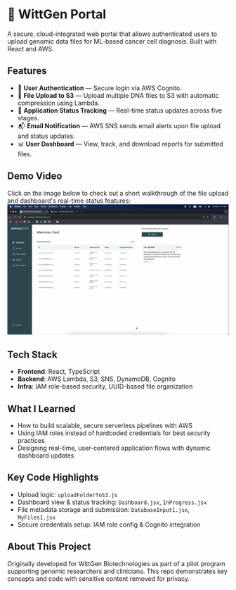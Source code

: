 # 🧬 WittGen Portal

A secure, cloud-integrated web portal that allows authenticated users to upload genomic data files for ML-based cancer cell diagnosis. Built with React and AWS.

## Features

- 🔐 **User Authentication** — Secure login via AWS Cognito.
- 📂 **File Upload to S3** — Upload multiple DNA files to S3 with automatic compression using Lambda.
- 🧠 **Application Status Tracking** — Real-time status updates across five stages.
- 📬 **Email Notification** — AWS SNS sends email alerts upon file upload and status updates.
- 📊 **User Dashboard** — View, track, and download reports for submitted files.

## Demo Video
Click on the image below to check out a short walkthrough of the file upload and dashboard's real-time status features: [![Watch Demo](./public/thumbnail.png)](https://youtu.be/Ywrjve2Eg4k)

## Tech Stack

- **Frontend**: React, TypeScript
- **Backend**: AWS Lambda, S3, SNS, DynamoDB, Cognito
- **Infra**: IAM role-based security, UUID-based file organization

## What I Learned

- How to build scalable, secure serverless pipelines with AWS
- Using IAM roles instead of hardcoded credentials for best security practices
- Designing real-time, user-centered application flows with dynamic dashboard updates

## Key Code Highlights

- Upload logic: `uploadFolderToS3.js`
- Dashboard view & status tracking: `Dashboard.jsx`, `InProgress.jsx`
- File metadata storage and submission: `DatabaseInput1.jsx`, `MyFiles1.jsx`
- Secure credentials setup: IAM role config & Cognito integration

## About This Project
Originally developed for WittGen Biotechnologies as part of a pilot program supporting genomic researchers and clinicians. This repo demonstrates key concepts and code with sensitive content removed for privacy.
